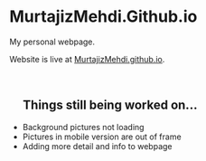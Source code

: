 # MurtajizMehdi.Github.io
My personal webpage.
<p>Website is live at <a href="https://murtajizmehdi.github.io/" target="_blank">MurtajizMehdi.github.io</a>.</p>

<br>

<ul>
  <h2>Things still being worked on...</h2>
  <li>Background pictures not loading</li>
  <li>Pictures in mobile version are out of frame</li>
  <li>Adding more detail and info to webpage</li>
</ul>
